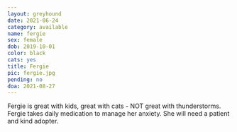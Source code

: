 ```yaml
---
layout: greyhound
date: 2021-06-24
category: available
name: fergie
sex: female
dob: 2019-10-01
color: black
cats: yes
title: Fergie
pic: fergie.jpg
pending: no
doa: 2021-08-27
---
```


Fergie is great with kids, great with cats - NOT great with thunderstorms.  Fergie takes daily medication to manage her anxiety. She will need a patient and kind adopter.  

